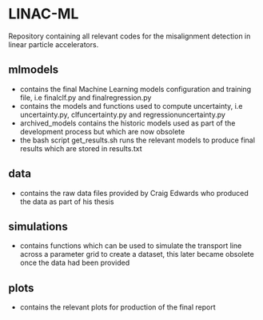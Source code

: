 # LINAC-ML

Repository containing all relevant codes for the misalignment detection in linear particle accelerators.

## mlmodels 
 - contains the final Machine Learning models configuration and training file, i.e finalclf.py and finalregression.py
 - contains the models and functions used to compute uncertainty, i.e uncertainty.py, clfuncertainty.py and regressionuncertainty.py
 - archived_models contains the historic models used as part of the development process but which are now obsolete
 - the bash script get_results.sh runs the relevant models to produce final results which are stored in results.txt

## data
 - contains the raw data files provided by Craig Edwards who produced the data as part of his thesis

## simulations
 - contains functions which can be used to simulate the transport line across a parameter grid to create a dataset, this later became obsolete once the data had been provided

## plots
 - contains the relevant plots for production of the final report
